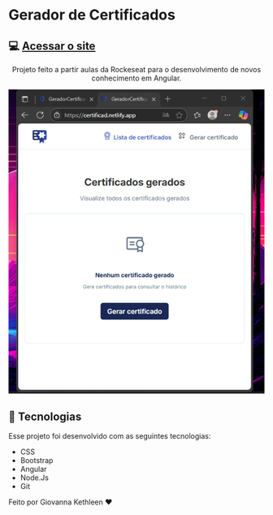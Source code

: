 # Gerador de Certificados
## 💻 [Acessar o site](https://certificad.netlify.app/)
  
<p align="center">
 Projeto feito a partir aulas da Rockeseat para o desenvolvimento de novos conhecimento em Angular.
</p>

<p align="center">
  <img alt="projeto certificado" src="certificad.png">
</p>

## 🚀 Tecnologias
Esse projeto foi desenvolvido com as seguintes tecnologias:
- CSS
- Bootstrap
- Angular
- Node.Js
- Git

<p> Feito por Giovanna Kethleen ♥ </p>

